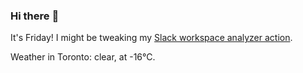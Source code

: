 ### Hi there :wave:

It's Friday! I might be tweaking my [Slack workspace analyzer action](https://github.com/bewuethr/slack-analyzer).

Weather in Toronto: clear, at -16°C.
